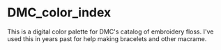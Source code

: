 # DMC_color_index
This is a digital color palette for DMC's catalog of embroidery floss. I've used this in years past for help making bracelets and other macrame.
